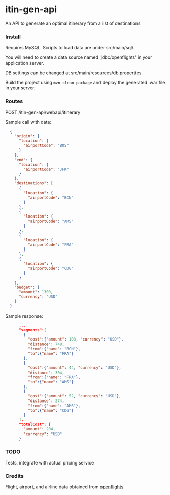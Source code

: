 # itin-gen-api
An API to generate an optimal itinerary from a list of destinations

### Install
Requires MySQL. Scripts to load data are under src/main/sql/.

You will need to create a data source named 'jdbc/openflights' in your application server.

DB settings can be changed at src/main/resources/db.properties.

Build the project using `mvn clean package` and deploy the generated .war file in your server.

### Routes

POST /itin-gen-api/webapi/itinerary

Sample call with data:
  ```json
    {
      "origin": {
        "location": {
          "airportCode": "BOS"
        }
      },
      "end": {
        "location": {
          "airportCode": "JFK"
        }
      },
      "destinations": [
        {
          "location": {
            "airportCode": "BCN"
          }
        },
        {
          "location": {
            "airportCode": "AMS"
          }
        },
        {
          "location": {
            "airportCode": "FRA"
          }
        },
        {
          "location": {
            "airportCode": "CDG"
          }
        }
      ],
      "budget": {
        "amount": 1300,
        "currency": "USD"
      }
    }
  ```
Sample response:
```json
      ...
      "segments":[
        {
          "cost":{"amount": 108, "currency": "USD"},
          "distance": 748,
          "from":{"name": "BCN"},
          "to":{"name": "FRA"}
        },
        {
          "cost":{"amount": 44, "currency": "USD"},
          "distance": 304,
          "from":{"name": "FRA"},
          "to":{"name": "AMS"}
        },
        {
          "cost":{"amount": 52, "currency": "USD"},
          "distance": 274,
          "from":{"name": "AMS"},
          "to":{"name": "CDG"}
        }
      ],
      "totalCost": {
        "amount": 204,
        "currency": "USD"
      }
  ```


### TODO
Tests, integrate with actual pricing service

### Credits
Flight, airport, and airline data obtained from [openflights](https://github.com/jpatokal/openflights)
